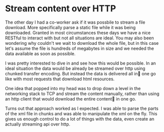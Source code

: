 # Stream content over HTTP
The other day I had a co-worker ask if it was possbile to stream a
file download. More specifically parse a static file while it was
being downloaded. Granted in most circumstances these days we have a
nice RESTful to interact with but not all situations are ideal. You may
also been wondering why couldn't we wait to download the whole file, but
in this case let's assume the file is hundreds of megabytes in size and we needed the data available as soon as possible.

I was pretty interested to dive in and see how this would be possible.
In an ideal situation the data would be already be streamed over http
using chunked transfer encoding. But instead the data is delivered all in one go like with most requests that download html resources.

One idea that popped into my head was to drop down a level in the
networking stack to TCP and stream the content manually, rather than
using an http client that would download the entire content in one go.

Turns out that approach worked as I expected. I was able to parse the
parts of the xml file in chunks and was able to manipulate the xml on
the fly. This gives us enough control to do a lot of things with the
data, even create an actually streaming api over http.
